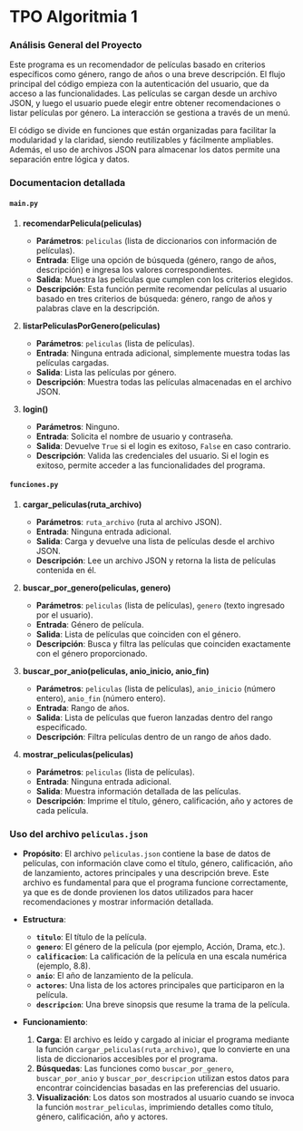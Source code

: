 # TPO Algoritmia 1
 ### Análisis General del Proyecto
Este programa es un recomendador de películas basado en criterios específicos como género, rango de años o una breve descripción. El flujo principal del código empieza con la autenticación del usuario, que da acceso a las funcionalidades. Las películas se cargan desde un archivo JSON, y luego el usuario puede elegir entre obtener recomendaciones o listar películas por género. La interacción se gestiona a través de un menú.

El código se divide en funciones que están organizadas para facilitar la modularidad y la claridad, siendo reutilizables y fácilmente ampliables. Además, el uso de archivos JSON para almacenar los datos permite una separación entre lógica y datos.


### Documentacion detallada

#### `main.py`
1. **recomendarPelicula(peliculas)**
   - **Parámetros**: `peliculas` (lista de diccionarios con información de películas).
   - **Entrada**: Elige una opción de búsqueda (género, rango de años, descripción) e ingresa los valores correspondientes.
   - **Salida**: Muestra las películas que cumplen con los criterios elegidos.
   - **Descripción**: Esta función permite recomendar películas al usuario basado en tres criterios de búsqueda: género, rango de años y palabras clave en la descripción.

2. **listarPeliculasPorGenero(peliculas)**
   - **Parámetros**: `peliculas` (lista de películas).
   - **Entrada**: Ninguna entrada adicional, simplemente muestra todas las películas cargadas.
   - **Salida**: Lista las películas por género.
   - **Descripción**: Muestra todas las películas almacenadas en el archivo JSON.

3. **login()**
   - **Parámetros**: Ninguno.
   - **Entrada**: Solicita el nombre de usuario y contraseña.
   - **Salida**: Devuelve `True` si el login es exitoso, `False` en caso contrario.
   - **Descripción**: Valida las credenciales del usuario. Si el login es exitoso, permite acceder a las funcionalidades del programa.

#### `funciones.py`

1. **cargar_peliculas(ruta_archivo)**
   - **Parámetros**: `ruta_archivo` (ruta al archivo JSON).
   - **Entrada**: Ninguna entrada adicional.
   - **Salida**: Carga y devuelve una lista de películas desde el archivo JSON.
   - **Descripción**: Lee un archivo JSON y retorna la lista de películas contenida en él.

2. **buscar_por_genero(peliculas, genero)**
   - **Parámetros**: `peliculas` (lista de películas), `genero` (texto ingresado por el usuario).
   - **Entrada**: Género de película.
   - **Salida**: Lista de películas que coinciden con el género.
   - **Descripción**: Busca y filtra las películas que coinciden exactamente con el género proporcionado.

3. **buscar_por_anio(peliculas, anio_inicio, anio_fin)**
   - **Parámetros**: `peliculas` (lista de películas), `anio_inicio` (número entero), `anio_fin` (número entero).
   - **Entrada**: Rango de años.
   - **Salida**: Lista de películas que fueron lanzadas dentro del rango especificado.
   - **Descripción**: Filtra películas dentro de un rango de años dado.

4. **mostrar_peliculas(peliculas)**
   - **Parámetros**: `peliculas` (lista de películas).
   - **Entrada**: Ninguna entrada adicional.
   - **Salida**: Muestra información detallada de las películas.
   - **Descripción**: Imprime el título, género, calificación, año y actores de cada película.

### Uso del archivo `peliculas.json`
- **Propósito**: El archivo `peliculas.json` contiene la base de datos de películas, con información clave como el título, género, calificación, año de lanzamiento, actores principales y una descripción breve. Este archivo es fundamental para que el programa funcione correctamente, ya que es de donde provienen los datos utilizados para hacer recomendaciones y mostrar información detallada.

- **Estructura**:
  - **`titulo`**: El título de la película.
  - **`genero`**: El género de la película (por ejemplo, Acción, Drama, etc.).
  - **`calificacion`**: La calificación de la película en una escala numérica (ejemplo, 8.8).
  - **`anio`**: El año de lanzamiento de la película.
  - **`actores`**: Una lista de los actores principales que participaron en la película.
  - **`descripcion`**: Una breve sinopsis que resume la trama de la película.

- **Funcionamiento**:
  1. **Carga**: El archivo es leído y cargado al iniciar el programa mediante la función `cargar_peliculas(ruta_archivo)`, que lo convierte en una lista de diccionarios accesibles por el programa.
  2. **Búsquedas**: Las funciones como `buscar_por_genero`, `buscar_por_anio` y `buscar_por_descripcion` utilizan estos datos para encontrar coincidencias basadas en las preferencias del usuario.
  3. **Visualización**: Los datos son mostrados al usuario cuando se invoca la función `mostrar_peliculas`, imprimiendo detalles como título, género, calificación, año y actores.

